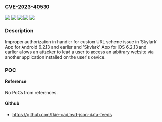 ### [CVE-2023-40530](https://cve.mitre.org/cgi-bin/cvename.cgi?name=CVE-2023-40530)
![](https://img.shields.io/static/v1?label=Product&message='Skylark'%20App%20for%20Android&color=blue)
![](https://img.shields.io/static/v1?label=Product&message='Skylark'%20App%20for%20iOS&color=blue)
![](https://img.shields.io/static/v1?label=Version&message=%206.2.13%20and%20earlier%20&color=brightgreen)
![](https://img.shields.io/static/v1?label=Version&message=6.2.13%20and%20earlier%20&color=brightgreen)
![](https://img.shields.io/static/v1?label=Vulnerability&message=Improper%20authorization%20in%20handler%20for%20custom%20URL%20scheme&color=brightgreen)

### Description

Improper authorization in handler for custom URL scheme issue in 'Skylark' App for Android  6.2.13 and earlier and 'Skylark' App for iOS 6.2.13 and earlier allows an attacker to lead a user to access an arbitrary website via another application installed on the user's device.

### POC

#### Reference
No PoCs from references.

#### Github
- https://github.com/fkie-cad/nvd-json-data-feeds


